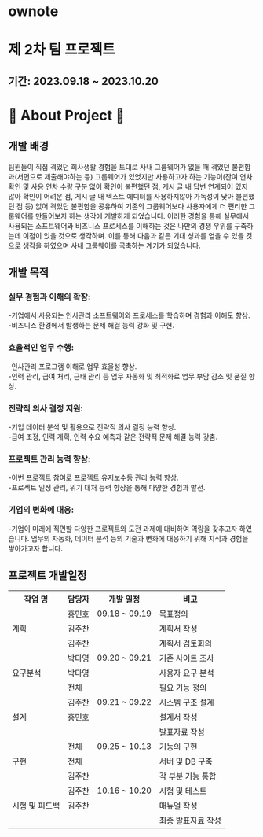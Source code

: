 # ownote
<div>
  <h1>제 2차 팀 프로젝트</h1>
  <h2>기간: 2023.09.18 ~ 2023.10.20</h2>
</div>

# 🙋 About Project 🙋
<div style="text-align: left;" style="display:flex; flex-direction:row;">
<h2>개발 배경</h2>
    <div>팀원들이 직접 겪었던 회사생활 경험을 토대로 사내 그룹웨어가 없을 때 겪었던 불편함과(서면으로 제출해야하는 등) 그룹웨어가 있었지만 사용하고자 하는 기능이(잔여 연차 확인 및 사용 연차 수량 구분 없어 확인이 불편했던 점, 게시 글 내 답변 연계되어 있지 않아 확인이 어려운 점, 게시 글 내 텍스트 에디터를 사용하지않아 가독성이 낮아 불편했던 점 등) 없어 겪었던 불편함을 공유하여 기존의 그룹웨어보다 사용자에게 더 편리한 그룹웨어를 만들어보자 하는 생각에 개발하게 되었습니다. 
이러한 경험을 통해 실무에서 사용되는 소프트웨어와 비즈니스 프로세스를 이해하는 것은 나만의 경쟁 우위를 구축하는데 이점이 있을 것으로 생각하며. 이를 통해 다음과 같은 기대 성과를 얻을 수 있을 것으로 생각을 하였으며 사내 그룹웨어를 국축하는 계기가 되었습니다.
</div>
<h2>개발 목적</h2>
<div>
<h3>실무 경험과 이해의 확장:</h3>
<div>-기업에서 사용되는 인사관리 소프트웨어와 프로세스를 학습하며 경험과 이해도 향상.</div>
<div>-비즈니스 환경에서 발생하는 문제 해결 능력 강화 및 구현.</div>
<h3>효율적인 업무 수행:</h3> 
<div>-인사관리 프로그램 이해로 업무 효율성 향상.</div>
<div>-인력 관리, 급여 처리, 근태 관리 등 업무 자동화 및 최적화로 업무 부담 감소 및 품질 향상.</div>
<h3>전략적 의사 결정 지원:</h3> 
<div>-기업 데이터 분석 및 활용으로 전략적 의사 결정 능력 향상.</div>
<div>-급여 조정, 인력 계획, 인력 수요 예측과 같은 전략적 문제 해결 능력 갖춤.</div>
<h3>프로젝트 관리 능력 향상:</h3> 
<div>-이번 프로젝트 참여로 프로젝트 유지보수등 관리 능력 향상.</div>
<div>-프로젝트 일정 관리, 위기 대처 능력 향상을 통해 다양한 경험과 발전.</div>
<h3>기업의 변화에 대응:</h3> 
<div>-기업이 미래에 직면할 다양한 프로젝트와 도전 과제에 대비하여 역량을 갖추고자 하였습니다. 업무의 자동화, 데이터 분석 등의 기술과 변화에 대응하기 위해 지식과 경험을 쌓아가고자 합니다.</div>
</div>

## 프로젝트 개발일정
<table>
  <tr>
    <th>작업 명</th>
    <th>담당자</th>
    <th>개발 일정</th>
    <th>비고</th>
  </tr>
  <tr>
    <td rowspan="3">계획</td>
    <td>홍민호</td>
    <td>09.18 ~ 09.19</td>
    <td>목표정의</td>
  </tr>
  <tr>
    <td>김주찬</td>
    <td></td>
    <td>계획서 작성</td>
  </tr>
  <tr>
    <td>김주찬</td>
    <td></td>
    <td>계획서 검토회의</td>
  </tr>
  <tr>
    <td rowspan="3">요구분석</td>
    <td>박다영</td>
    <td>09.20 ~ 09.21</td>
    <td>기존 사이트 조사</td>
  </tr>
  <tr>
    <td>박다영</td>
    <td></td>
    <td>사용자 요구 분석</td>
  </tr>
  <tr>
    <td>전체</td>
    <td></td>
    <td>필요 기능 정의</td>
  </tr>
  <tr>
    <td rowspan="3">설계</td>
    <td>김주찬</td>
    <td>09.21 ~ 09.22</td>
    <td>시스템 구조 설계</td>
  </tr>
  <tr>
    <td>홍민호</td>
    <td></td>
    <td>설계서 작성</td>
  </tr>
  <tr>
    <td></td>
    <td></td>
    <td>발표자료 작성</td>
  </tr>
  <tr>
    <td rowspan="3">구현</td>
    <td>전체</td>
    <td>09.25 ~ 10.13</td>
    <td>기능의 구현</td>
  </tr>
  <tr>
    <td>전체</td>
    <td></td>
    <td>서버 및 DB 구축</td>
  </tr>
  <tr>
    <td>김주찬</td>
    <td></td>
    <td>각 부분 기능 통합</td>
  </tr>
  <tr>
    <td rowspan="3">시험 및 피드백</td>
    <td>김주찬</td>
    <td>10.16 ~ 10.20</td>
    <td>시험 및 테스트</td>
  </tr>
  <tr>
    <td>김주찬</td>
    <td></td>
    <td>매뉴얼 작성</td>
  </tr>
  <tr>
    <td></td>
    <td></td>
    <td>최종 발표자료 작성</td>
  </tr>
</table>


